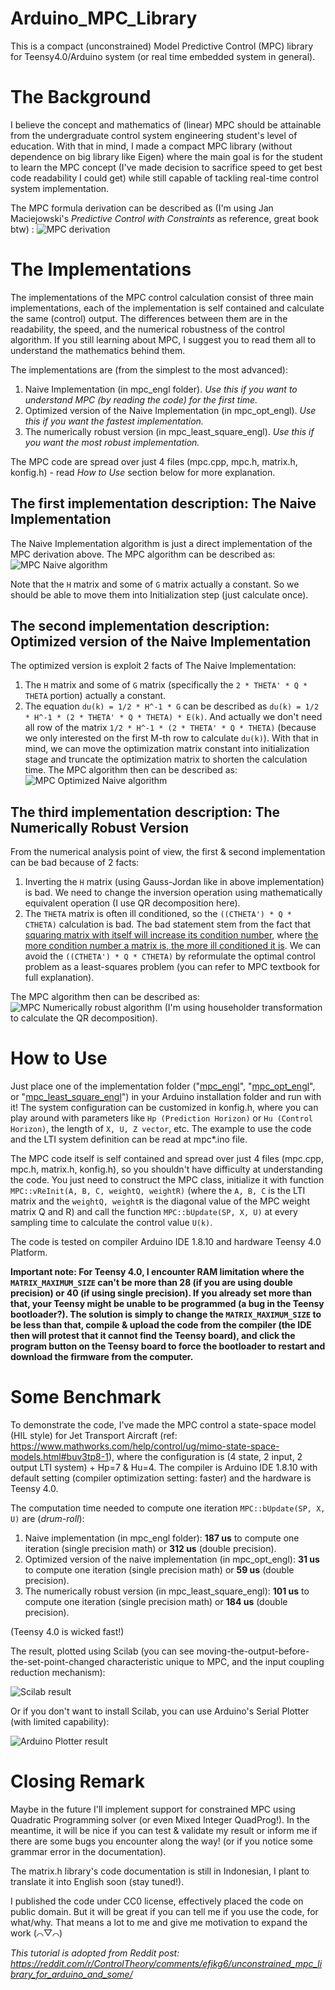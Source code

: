 # Arduino_MPC_Library
This is a compact (unconstrained) Model Predictive Control (MPC) library for Teensy4.0/Arduino system (or real time embedded system in general).

# The Background
I believe the concept and mathematics of (linear) MPC should be attainable from the undergraduate control system engineering student's level of education. With that in mind, I made a compact MPC library (without dependence on big library like Eigen) where the main goal is for the student to learn the MPC concept (I've made decision to sacrifice speed to get best code readability I could get) while still capable of tackling real-time control system implementation.

The MPC formula derivation can be described as (I'm using Jan Maciejowski's *Predictive Control with Constraints* as reference, great book btw) :
![MPC derivation](Penurunan.png "Penurunan.png")

# The Implementations
The implementations of the MPC control calculation consist of three main implementations, each of the implementation is self contained and calculate the same (control) output. The differences between them are in the readability, the speed, and the numerical robustness of the control algorithm. If you still learning about MPC, I suggest you to read them all to understand the mathematics behind them.

The implementations are (from the simplest to the most advanced):
1. Naive Implementation (in mpc_engl folder). *Use this if you want to understand MPC (by reading the code) for the first time.*
2. Optimized version of the Naive Implementation (in mpc_opt_engl). *Use this if you want the fastest implementation.*
3. The numerically robust version (in mpc_least_square_engl). *Use this if you want the most robust implementation.*

The MPC code are spread over just 4 files (mpc.cpp, mpc.h, matrix.h, konfig.h) - read *How to Use* section below for more explanation.

## The first implementation description: The Naive Implementation
The Naive Implementation algorithm is just a direct implementation of the MPC derivation above. The MPC algorithm can be described as:
![MPC Naive algorithm](Kalkulasi.png "Kalkulasi.png")

Note that the `H` matrix and some of `G` matrix actually a constant. So we should be able to move them into Initialization step (just calculate once).

## The second implementation description: Optimized version of the Naive Implementation
The optimized version is exploit 2 facts of The Naive Implementation:
1. The `H` matrix and some of `G` matrix (specifically the `2 * THETA' * Q * THETA` portion) actually a constant.
2. The equation `du(k) = 1/2 * H^-1 * G` can be described as `du(k) = 1/2 * H^-1 * (2 * THETA' * Q * THETA) * E(k)`. And actually we don't need all row of the matrix `1/2 * H^-1 * (2 * THETA' * Q * THETA)` (because we only interested on the first M-th row to calculate `du(k)`).
With that in mind, we can move the optimization matrix constant into initialization stage and truncate the optimization matrix to shorten the calculation time. The MPC algorithm then can be described as:
![MPC Optimized Naive algorithm](Kalkulasi_optimized.png "Kalkulasi_optimized.png")

## The third implementation description: The Numerically Robust Version
From the numerical analysis point of view, the first & second implementation can be bad because of 2 facts:
1. Inverting the `H` matrix (using Gauss-Jordan like in above implementation) is bad.
We need to change the inversion operation using mathematically equivalent operation (I use QR decomposition here).
2. The `THETA` matrix is often ill conditioned, so the `((CTHETA') * Q * CTHETA)` calculation is bad.
The bad statement stem from the fact that [squaring matrix with itself will increase its condition number](https://math.stackexchange.com/questions/1351616/condition-number-of-ata), where [the more condition number a matrix is, the more ill conditioned it is](https://en.wikipedia.org/wiki/Condition_number). We can avoid the `((CTHETA') * Q * CTHETA)` by reformulate the optimal control problem as a least-squares problem (you can refer to MPC textbook for full explanation).

The MPC algorithm then can be described as:
![MPC Numerically robust algorithm](Kalkulasi_as_least_squares.png "Kalkulasi_as_least_squares.png")
(I'm using householder transformation to calculate the QR decomposition).



# How to Use

Just place one of the implementation folder ("[mpc\_engl](mpc_engl)", "[mpc_opt_engl](mpc_opt_engl)", or "[mpc_least_square_engl](mpc_least_square_engl)") in your Arduino installation folder and run with it! The system configuration can be customized in konfig.h, where you can play around with parameters like `Hp (Prediction Horizon)` or `Hu (Control Horizon)`, the length of `X, U, Z vector`, etc. The example to use the code and the LTI system definition can be read at mpc*.ino file.

The MPC code itself is self contained and spread over just 4 files (mpc.cpp, mpc.h, matrix.h, konfig.h), so you shouldn't have difficulty at understanding the code. You just need to construct the MPC class, initialize it with function `MPC::vReInit(A, B, C, weightQ, weightR)` (where the `A, B, C` is the LTI matrix and the `weightQ, weightR` is the diagonal value of the MPC weight matrix Q and R) and call the function `MPC::bUpdate(SP, X, U)` at every sampling time to calculate the control value `U(k)`.

The code is tested on compiler Arduino IDE 1.8.10 and hardware Teensy 4.0 Platform.

**Important note: For Teensy 4.0, I encounter RAM limitation where the `MATRIX_MAXIMUM_SIZE` can't be more than 28 (if you are using double precision) or 40 (if using single precision). If you already set more than that, your Teensy might be unable to be programmed (a bug in the Teensy bootloader?). The solution is simply to change the `MATRIX_MAXIMUM_SIZE` to be less than that, compile & upload the code from the compiler (the IDE then will protest that it cannot find the Teensy board), and click the program button on the Teensy board to force the bootloader to restart and download the firmware from the computer.**



# Some Benchmark

To demonstrate the code, I've made the MPC control a state-space model (HIL style) for Jet Transport Aircraft (ref: https://www.mathworks.com/help/control/ug/mimo-state-space-models.html#buv3tp8-1), where the configuration is (4 state, 2 input, 2 output LTI system) + Hp=7 & Hu=4. The compiler is Arduino IDE 1.8.10 with default setting (compiler optimization setting: faster) and the hardware is Teensy 4.0.

The computation time needed to compute one iteration `MPC::bUpdate(SP, X, U)` are (*drum-roll*):
1. Naive implementation (in mpc_engl folder): **187 us** to compute one iteration (single precision math) or **312 us** (double precision).
2. Optimized version of the naive implementation (in mpc_opt_engl): **31 us** to compute one iteration (single precision math) or **59 us** (double precision).
3. The numerically robust version (in mpc_least_square_engl): **101 us** to compute one iteration (single precision math) or **184 us** (double precision).

(Teensy 4.0 is wicked fast!)


The result, plotted using Scilab (you can see moving-the-output-before-the-set-point-changed characteristic unique to MPC, and the input coupling reduction mechanism):

![Scilab result](Result.png "Result.png")

Or if you don't want to install Scilab, you can use Arduino's Serial Plotter (with limited capability):

![Arduino Plotter result](Result_Serial_Plotter_Arduino_LR.png "Result_Serial_Plotter_Arduino_LR.png")


# Closing Remark

Maybe in the future I'll implement support for constrained MPC using Quadratic Programming solver (or even Mixed Integer QuadProg!). In the meantime, it will be nice if you can test & validate my result or inform me if there are some bugs you encounter along the way! (or if you notice some grammar error in the documentation).

The matrix.h library's code documentation is still in Indonesian, I plant to translate it into English soon (stay tuned!).

I published the code under CC0 license, effectively placed the code on public domain. But it will be great if you can tell me if you use the code, for what/why. That means a lot to me and give me motivation to expand the work (⌒▽⌒)

*This tutorial is adopted from Reddit post: https://reddit.com/r/ControlTheory/comments/efikg6/unconstrained_mpc_library_for_arduino_and_some/*

